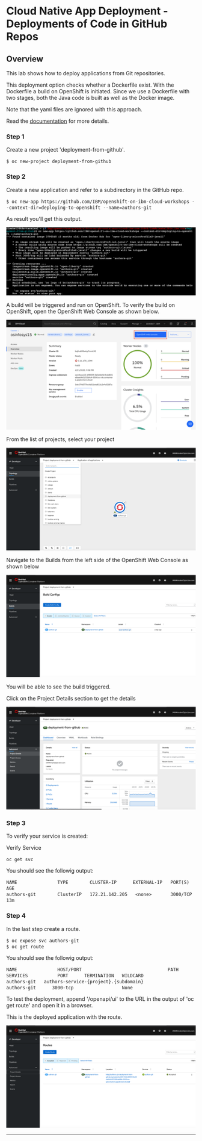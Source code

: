 # Cloud Native App Deployment - Deployments of Code in GitHub Repos

## Overview

This lab shows how to deploy applications from Git repositories.

This deployment option checks whether a Dockerfile exist. With the Dockerfile a build on OpenShift is initiated. Since we use a Dockerfile with two stages, both the Java code is built as well as the Docker image.

Note that the yaml files are ignored with this approach.

Read the [documentation](https://docs.openshift.com/enterprise/3.0/dev_guide/new_app.html#specifying-source-code) for more details.

### Step 1

Create a new project 'deployment-from-github'.

```
$ oc new-project deployment-from-github
```

### Step 2

Create a new application and refer to a subdirectory in the GitHub repo.

```
$ oc new-app https://github.com/IBM/openshift-on-ibm-cloud-workshops --context-dir=deploying-to-openshift --name=authors-git
```

As result you'll get this output.

<kbd><img src="images/image1.png" /></kbd>

A build will be triggered and run on OpenShift. To verify the build on OpenShift, open the OpenShift Web Console as shown below.

<kbd><img src="images/Cluster.png" /></kbd>

From the list of projects, select your project

<kbd><img src="images/SelectProject.png" /></kbd>

Navigate to the Builds from the left side of the OpenShift Web Console as shown below

<kbd><img src="images/Build.png" /></kbd>

You will be able to see the build triggered.

Click on the Project Details section to get the details

<kbd><img src="images/Overview.png" /></kbd>

### Step 3

To verify your service is created:

Verify Service

```shell
oc get svc
```

You should see the followig output:

```shell
NAME               TYPE        CLUSTER-IP      EXTERNAL-IP   PORT(S)    AGE
authors-git        ClusterIP   172.21.142.205   <none>       3000/TCP   13m
```

### Step 4

In the last step create a route.

```
$ oc expose svc authors-git
$ oc get route
```

You should see the followig output:

```shell
NAME               HOST/PORT                                PATH      SERVICES           PORT      TERMINATION   WILDCARD
authors-git   authors-service-{project}.{subdomain}                  authors-git      3000-tcp                  None
```

To test the deployment, append '/openapi/ui' to the URL in the output of 'oc get route' and open it in a browser.

This is the deployed application with the route.

<kbd><img src="images/Route.png" /></kbd>

---
